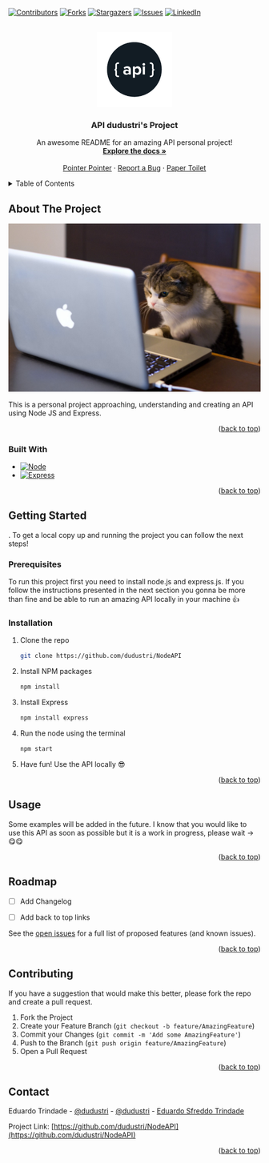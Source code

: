 <a name="readme-top"></a>

<!-- PROJECT SHIELDS -->
<!--
*** I'm using markdown "reference style" links for readability.
*** Reference links are enclosed in brackets [ ] instead of parentheses ( ).
*** See the bottom of this document for the declaration of the reference variables
*** for contributors-url, forks-url, etc. This is an optional, concise syntax you may use.
*** https://www.markdownguide.org/basic-syntax/#reference-style-links
-->
[![Contributors][contributors-shield]][contributors-url]
[![Forks][forks-shield]][forks-url]
[![Stargazers][stars-shield]][stars-url]
[![Issues][issues-shield]][issues-url]
[![LinkedIn][linkedin-shield]][linkedin-url]



<!-- PROJECT LOGO -->
<br />
<div align="center">
  <a href="https://github.com/dudustri/NodeAPI">
    <img src="images/ApiLogo.png" alt="Logo" width="150" height="150">
  </a>

  <h3 align="center">API dudustri's Project</h3>

  <p align="center">
    An awesome README for an amazing API personal project!
    <br />
    <a href="https://github.com/dudustri/NodeAPI"><strong>Explore the docs »</strong></a>
    <br />
    <br />
    <a href="https://pointerpointer.com">Pointer Pointer</a>
    ·
    <a href="https://github.com/dudustri/NodeAPI">Report a Bug</a>
    ·
    <a href="http://papertoilet.com">Paper Toilet</a>
  </p>
</div>



<!-- TABLE OF CONTENTS -->
<details>
  <summary>Table of Contents</summary>
  <ol>
    <li>
      <a href="#about-the-project">About The Project</a>
      <ul>
        <li><a href="#built-with">Built With</a></li>
      </ul>
    </li>
    <li>
      <a href="#getting-started">Getting Started</a>
      <ul>
        <li><a href="#prerequisites">Prerequisites</a></li>
        <li><a href="#installation">Installation</a></li>
      </ul>
    </li>
    <li><a href="#usage">Usage</a></li>
    <li><a href="#roadmap">Roadmap</a></li>
    <li><a href="#contributing">Contributing</a></li>
    <li><a href="#contact">Contact</a></li>
  </ol>
</details>


<!-- ABOUT THE PROJECT -->
## About The Project

[![Product Name Screen Shot][product-screenshot]](https://github.com/dudustri)

This is a personal project approaching, understanding and creating an API using Node JS and Express.

<p align="right">(<a href="#readme-top">back to top</a>)</p>

### Built With

* [![Node][Node.js]][Node-url]
* [![Express][Express.js]][Express-url]


<p align="right">(<a href="#readme-top">back to top</a>)</p>



<!-- GETTING STARTED -->
## Getting Started
.
To get a local copy up and running the project you can follow the next steps!

### Prerequisites

To run this project first you need to install node.js and express.js.
If you follow the instructions presented in the next section you gonna be more than fine and be able to run an amazing API locally in your machine 👍

### Installation

1. Clone the repo
   ```sh
   git clone https://github.com/dudustri/NodeAPI
   ```
2. Install NPM packages
   ```sh
   npm install
   ```
3. Install Express
   ```sh
   npm install express
   ```
4. Run the node using the terminal
   ```sh
   npm start
   ```
5. Have fun! Use the API locally 😎

<p align="right">(<a href="#readme-top">back to top</a>)</p>



<!-- USAGE EXAMPLES -->
## Usage

Some examples will be added in the future. I know that you would like to use this API as soon as possible but it is a work in progress, please wait -> 😋😋

<p align="right">(<a href="#readme-top">back to top</a>)</p>


<!-- ROADMAP -->
## Roadmap

- [ ] Add Changelog
- [ ] Add back to top links


See the [open issues](https://github.com/dudustri) for a full list of proposed features (and known issues).

<p align="right">(<a href="#readme-top">back to top</a>)</p>



<!-- CONTRIBUTING -->
## Contributing

If you have a suggestion that would make this better, please fork the repo and create a pull request.

1. Fork the Project
2. Create your Feature Branch (`git checkout -b feature/AmazingFeature`)
3. Commit your Changes (`git commit -m 'Add some AmazingFeature'`)
4. Push to the Branch (`git push origin feature/AmazingFeature`)
5. Open a Pull Request

<p align="right">(<a href="#readme-top">back to top</a>)</p>


<!-- CONTACT -->
## Contact

Eduardo Trindade - [@dudustri](https://twitter.com/dudustri) - [@dudustri](https://www.instagram.com/dudustri) - [Eduardo Sfreddo Trindade](https://www.linkedin.com/in/eduardo-sfreddo-trindade)

Project Link: [https://github.com/dudustri/NodeAPI](https://github.com/dudustri/NodeAPI)

<p align="right">(<a href="#readme-top">back to top</a>)</p>


<!-- MARKDOWN LINKS & IMAGES -->
<!-- https://www.markdownguide.org/basic-syntax/#reference-style-links -->
[contributors-shield]: https://img.shields.io/github/contributors/dudustri/NodeAPI.svg?style=for-the-badge
[contributors-url]: https://github.com/dudustri/NodeAPI/graphs/contributors
[forks-shield]: https://img.shields.io/github/forks/dudustri/NodeAPI.svg?style=for-the-badge
[forks-url]: https://github.com/dudustri/NodeAPI/network/members
[stars-shield]: https://img.shields.io/github/stars/dudustri/NodeAPI.svg?style=for-the-badge
[stars-url]: https://github.com/dudustri/NodeAPI/stargazers
[issues-shield]: https://img.shields.io/github/issues/dudustri/NodeAPI.svg?style=for-the-badge
[issues-url]:  https://github.com/dudustri
[linkedin-shield]: https://img.shields.io/badge/-LinkedIn-black.svg?style=for-the-badge&logo=linkedin&colorB=555
[linkedin-url]: https://www.linkedin.com/in/eduardo-sfreddo-trindade
[product-screenshot]: images/CodingCat.jpeg
[Node.js]: https://img.shields.io/badge/Node.js-43853D?style=for-the-badge&logo=node.js&logoColor=white
[Node-url]: https://nodejs.org/en/
[Express.js]: https://img.shields.io/badge/Express.js-404D59?style=for-the-badge
[Express-url]: https://expressjs.com